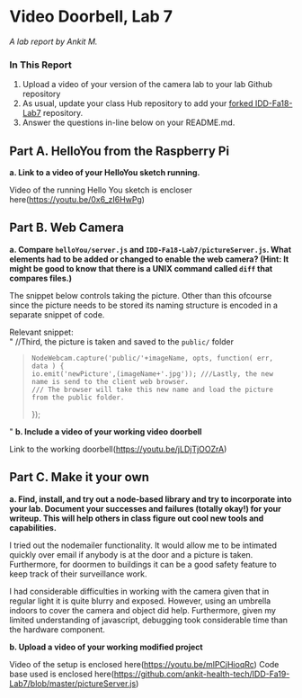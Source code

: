 # Video Doorbell, Lab 7

*A lab report by Ankit M.*

### In This Report

1. Upload a video of your version of the camera lab to your lab Github repository
1. As usual, update your class Hub repository to add your [forked IDD-Fa18-Lab7](/FAR-Lab/IDD-Fa18-Lab7) repository.
1. Answer the questions in-line below on your README.md.

## Part A. HelloYou from the Raspberry Pi

**a. Link to a video of your HelloYou sketch running.**

Video of the running Hello You sketch is encloser here(https://youtu.be/0x6_zI6HwPg)

## Part B. Web Camera

**a. Compare `helloYou/server.js` and `IDD-Fa18-Lab7/pictureServer.js`. What elements had to be added or changed to enable the web camera? (Hint: It might be good to know that there is a UNIX command called `diff` that compares files.)**

The snippet below controls taking the picture. Other than this ofcourse since the picture needs to be stored its naming structure is encoded in a separate snippet of code.

Relevant snippet: <br>
"
 //Third, the picture is  taken and saved to the `public/` folder
>     NodeWebcam.capture('public/'+imageName, opts, function( err, data ) {
>     io.emit('newPicture',(imageName+'.jpg')); ///Lastly, the new name is send to the client web browser.
>     /// The browser will take this new name and load the picture from the public folder.
>   });

"
**b. Include a video of your working video doorbell**

Link to the working doorbell(https://youtu.be/jLDjTjOOZrA)

## Part C. Make it your own

**a. Find, install, and try out a node-based library and try to incorporate into your lab. Document your successes and failures (totally okay!) for your writeup. This will help others in class figure out cool new tools and capabilities.**

I tried out the nodemailer functionality. It would allow me to be intimated quickly over email if anybody is at the door and a picture is taken. Furthermore, for doormen to buildings it can be a good safety feature to keep track of their surveillance work. 

I had considerable difficulties in working with the camera given that in regular light it is quite blurry and exposed. However, using an umbrella indoors to cover the camera and object did help. Furthermore, given my limited understanding of javascript, debugging took considerable time than the hardware component.


**b. Upload a video of your working modified project**

Video of the setup is enclosed here(https://youtu.be/mlPCjHioqRc)
Code base used is enclosed here(https://github.com/ankit-health-tech/IDD-Fa19-Lab7/blob/master/pictureServer.js)
